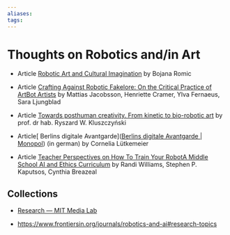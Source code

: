 ```yaml
---
aliases: 
tags: 
---
```


# Thoughts on Robotics and/in Art

- Article [Robotic Art and Cultural Imagination](http://ls00012.mah.se/bitstream/handle/2043/28086/ewic_evac18_paper48.pdf?sequence=2&isAllowed=y) by Bojana Romic

- Article [Crafting Against Robotic Fakelore: On the Critical Practice of ArtBot Artists](http://130.237.161.48/sites/default/files/p2019-jacobsson.pdf) by Mattias Jacobsson, Henriette Cramer, Ylva Fernaeus, Sara Ljungblad

- Article [Towards posthuman creativity. From kinetic to bio-robotic art](https://www.digitalartarchive.at/fileadmin/user_upload/Virtualart/PDF/455_Towards_posthuman_creativity._From_kinetic_to_bio-robotic_art-libre.pdf) by prof. dr hab. Ryszard W. Kluszczyński

- Article[ Berlins digitale Avantgarde]([Berlins digitale Avantgarde | Monopol](https://www.monopol-magazin.de/berlins-digitale-avantgarde?slide=0)) (in german) by Cornelia Lütkemeier 

- Article [Teacher Perspectives on How To Train Your RobotA Middle School AI and Ethics Curriculum](https://dam-prod.media.mit.edu/x/2021/02/07/EAAI_21_Teacher_Training_Middle_School.pdf) by Randi Williams, Stephen P. Kaputsos, Cynthia Breazeal

## Collections

- [Research &mdash; MIT Media Lab](https://www.media.mit.edu/research/?filter=publications)

- https://www.frontiersin.org/journals/robotics-and-ai#research-topics
